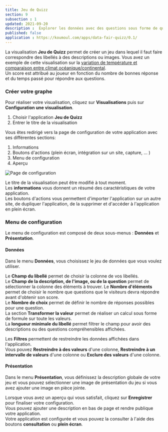 ```yaml
---
title: Jeu de Quizz
section: 9
subsection : 1
updated: 2021-09-20
description :  Explorer les données avec des questions sous forme de quizz.
published: false
application : https://koumoul.com/apps/data-fair-quizz/0.1/
---
```


La visualisation **Jeu de Quizz** permet de créer un jeu dans lequel il faut faire correspondre des libellés à des descriptions ou images. Vous avez un exemple de cette visualisation sur la [variation de température et comparaison entre climat océanique/continental](https://opendata.koumoul.com/reuses/variation-de-temperature-comparaison-climat-oceanique-et-continental).  
Un score est attribué au joueur en fonction du nombre de bonnes réponse et du temps passé pour répondre aux questions.

### Créer votre graphe

Pour réaliser votre visualisation, cliquez sur **Visualisations** puis sur **Configuration une visualisation**.

1. Choisir l'application **Jeu de Quizz**
2. Entrer le titre de la visualisation

<p>
</p>

Vous êtes redirigé vers la page de configuration de votre application avec ses différentes sections:

1. Informations
2. Boutons d'actions (plein écran, intégration sur un site, capture, ... )
3. Menu de configuration
4. Aperçu

![Page de configuration](./images/user-guide/quizz-config.jpg)

Le titre de la visualisation peut être modifié à tout moment.  
Les **informations** vous donnent un résumé des caractéristiques de votre application.  
Les boutons d'actions vous permettent d'importer l'application sur un autre site, de dupliquer l'application, de la supprimer et d'accéder à l'application en plein écran.

### Menu de configuration
Le menu de configuration est composé de deux sous-menus : **Données** et **Présentation**.

#### Données

Dans le menu **Données**, vous choisissez le jeu de données que vous voulez utiliser.  

Le **Champ du libellé** permet de choisir la colonne de vos libellés.  
Le **Champ de la description, de l'image, ou de la question** permet de sélectionner la colonne des éléments à trouver.
Le **Nombre d'éléments** permet de choisir le nombre que questions que le visiteurs devra répondre avant d'obtenir son score.  
Le **Nombre de choix** permet de définir le nombre de réponses possibles pour une question.  
La section **Transformer la valeur** permet de réaliser un calcul sous forme de formule sur toute les valeurs.  
La **longueur minimale du libellé** permet filtrer le champ pour avoir des descriptions ou des questions compréhensibles affichées.

Les **Filtres** permettent de restreindre les données affichées dans l'application.  
Vous pouvez **Restreindre à des valeurs** d'une colonne,  **Restreindre à un intervalle de valeurs** d'une colonne ou **Exclure des valeurs** d'une colonne.

#### Présentation

Dans le menu **Présentation**, vous définissez la description globale de votre jeu et vous pouvez sélectionner une image de présentation du jeu si vous avez ajouter une image en pièce jointe.

Lorsque vous avez un aperçu qui vous satisfait, cliquez sur **Enregistrer** pour finaliser votre configuration.  
Vous pouvez ajouter une description en bas de page et rendre publique votre application.  
Votre application est configurée et vous pouvez la consulter à l'aide des boutons **consultation** ou **plein écran**.
